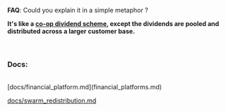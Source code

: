 <b>FAQ</b>: Could you explain it in a simple metaphor ?

<b>It's like a <a href="http://en.wikipedia.org/wiki/The_Co-operative_Group#Dividend_and_membership_scheme">co-op dividend scheme</a>, except the dividends are pooled and distributed across a larger customer base.</b>
<br><br><br>


### Docs:
<br>
[docs/financial_platform.md](financial_platforms.md)

[docs/swarm_redistribution.md](swarm_redistribution.md)